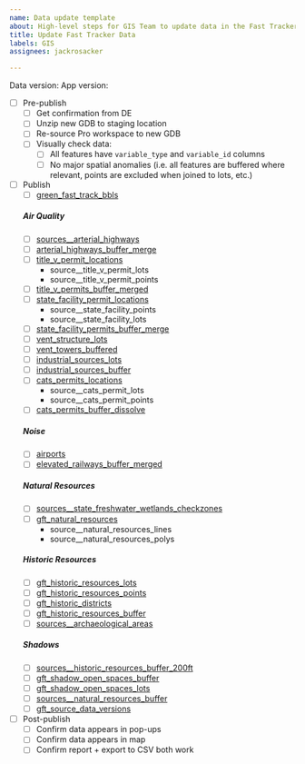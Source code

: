 ```yaml
---
name: Data update template
about: High-level steps for GIS Team to update data in the Fast Tracker app
title: Update Fast Tracker Data
labels: GIS
assignees: jackrosacker

---
```


Data version: 
App version: 

- [ ] Pre-publish
  - [ ] Get confirmation from DE
  - [ ] Unzip new GDB to staging location
  - [ ] Re-source Pro workspace to new GDB
  - [ ] Visually check data:
    - [ ] All features have `variable_type` and `variable_id` columns
    - [ ] No major spatial anomalies (i.e. all features are buffered where relevant, points are excluded when joined to lots, etc.)
- [ ] Publish
  - [ ] [green_fast_track_bbls](https://services5.arcgis.com/GfwWNkhOj9bNBqoJ/ArcGIS/rest/services/green_fast_track_lots/FeatureServer)
  ##### Air Quality
  - [ ] [sources__arterial_highways](https://services5.arcgis.com/GfwWNkhOj9bNBqoJ/arcgis/rest/services/sources__arterial_highways/FeatureServer)
  - [ ] [arterial_highways_buffer_merge](https://services5.arcgis.com/GfwWNkhOj9bNBqoJ/arcgis/rest/services/arterial_highways_buffer_merge/FeatureServer)
  - [ ] [title_v_permit_locations](https://services5.arcgis.com/GfwWNkhOj9bNBqoJ/arcgis/rest/services/title_v_permit_locations/FeatureServer)
    - source__title_v_permit_lots
    - source__title_v_permit_points
  - [ ] [title_v_permits_buffer_merged](https://services5.arcgis.com/GfwWNkhOj9bNBqoJ/arcgis/rest/services/title_v_permits_buffer_merged/FeatureServer)
  - [ ] [state_facility_permit_locations](https://services5.arcgis.com/GfwWNkhOj9bNBqoJ/arcgis/rest/services/state_facility_permit_locations/FeatureServer)
    - source__state_facility_points
    - source__state_facility_lots
  - [ ] [state_facility_permits_buffer_merge](https://services5.arcgis.com/GfwWNkhOj9bNBqoJ/arcgis/rest/services/state_facility_permits_buffer_merge/FeatureServer)
  - [ ] [vent_structure_lots](https://services5.arcgis.com/GfwWNkhOj9bNBqoJ/arcgis/rest/services/vent_structure_lots/FeatureServer)
  - [ ] [vent_towers_buffered](https://services5.arcgis.com/GfwWNkhOj9bNBqoJ/arcgis/rest/services/vent_towers_buffered/FeatureServer)
  - [ ] [industrial_sources_lots](https://services5.arcgis.com/GfwWNkhOj9bNBqoJ/arcgis/rest/services/industrial_sources_lots/FeatureServer)
  - [ ] [industrial_sources_buffer](https://services5.arcgis.com/GfwWNkhOj9bNBqoJ/arcgis/rest/services/industrial_sources_buffer/FeatureServer)
  - [ ] [cats_permits_locations](https://services5.arcgis.com/GfwWNkhOj9bNBqoJ/arcgis/rest/services/cats_permits_locations/FeatureServer)
    - source__cats_permit_lots
    - source__cats_permit_points
  - [ ] [cats_permits_buffer_dissolve](https://services5.arcgis.com/GfwWNkhOj9bNBqoJ/arcgis/rest/services/cats_permits_buffer_dissolve/FeatureServer)
  ##### Noise
  - [ ] [airports](https://services5.arcgis.com/GfwWNkhOj9bNBqoJ/arcgis/rest/services/airports/FeatureServer)
  - [ ] [elevated_railways_buffer_merged](https://services5.arcgis.com/GfwWNkhOj9bNBqoJ/arcgis/rest/services/elevated_railways_buffer_merged/FeatureServer)
  ##### Natural Resources
  - [ ] [sources__state_freshwater_wetlands_checkzones](https://services5.arcgis.com/GfwWNkhOj9bNBqoJ/arcgis/rest/services/sources__state_freshwater_wetlands_checkzones/FeatureServer)
  - [ ] [gft_natural_resources](https://services5.arcgis.com/GfwWNkhOj9bNBqoJ/arcgis/rest/services/gft_natural_resources/FeatureServer)
    - source__natural_resources_lines
    - source__natural_resources_polys
  ##### Historic Resources
  - [ ] [gft_historic_resources_lots](https://services5.arcgis.com/GfwWNkhOj9bNBqoJ/arcgis/rest/services/gft_historic_resources_lots/FeatureServer)
  - [ ] [gft_historic_resources_points](https://services5.arcgis.com/GfwWNkhOj9bNBqoJ/arcgis/rest/services/gft_historic_resources_points/FeatureServer)
  - [ ] [gft_historic_districts](https://services5.arcgis.com/GfwWNkhOj9bNBqoJ/arcgis/rest/services/gft_historic_districts/FeatureServer)
  - [ ] [gft_historic_resources_buffer](https://services5.arcgis.com/GfwWNkhOj9bNBqoJ/arcgis/rest/services/gft_historic_resources_buffer/FeatureServer)
  - [ ] [sources__archaeological_areas](https://services5.arcgis.com/GfwWNkhOj9bNBqoJ/arcgis/rest/services/sources__archaeological_areas/FeatureServer)
  ##### Shadows
  - [ ] [sources__historic_resources_buffer_200ft](https://services5.arcgis.com/GfwWNkhOj9bNBqoJ/arcgis/rest/services/sources__historic_resources_buffer_200ft/FeatureServer)
  - [ ] [gft_shadow_open_spaces_buffer](https://services5.arcgis.com/GfwWNkhOj9bNBqoJ/arcgis/rest/services/gft_shadow_open_spaces_buffer/FeatureServer)
  - [ ] [gft_shadow_open_spaces_lots](https://services5.arcgis.com/GfwWNkhOj9bNBqoJ/arcgis/rest/services/gft_shadow_open_spaces_lots/FeatureServer)
  - [ ] [sources__natural_resources_buffer](https://services5.arcgis.com/GfwWNkhOj9bNBqoJ/arcgis/rest/services/sources__natural_resources_buffer/FeatureServer)
  - [ ] [gft_source_data_versions](https://services5.arcgis.com/GfwWNkhOj9bNBqoJ/arcgis/rest/services/gft_source_data_versions/FeatureServer)
- [ ] Post-publish
  - [ ] Confirm data appears in pop-ups
  - [ ] Confirm data appears in map
  - [ ] Confirm report + export to CSV both work
